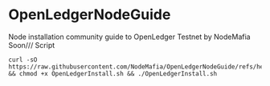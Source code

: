 # OpenLedgerNodeGuide
Node installation community guide to OpenLedger Testnet by NodeMafia
Soon///
Script 

```
curl -sO https://raw.githubusercontent.com/NodeMafia/OpenLedgerNodeGuide/refs/heads/main/OpenLedgerInstall.sh && chmod +x OpenLedgerInstall.sh && ./OpenLedgerInstall.sh
```
